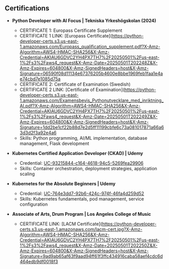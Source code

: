 ## Certifications
- **Python Developer with AI Focus | Tekniska Yrkeshögskolan (2024)**
  * CERTIFICATE 1: Europass Certificate Supplement 
  * CERTIFICATE 1 LINK: [Europass Certificate](https://python-developer-certs.s3.us-east-1.amazonaws.com/Europass_qualification_supplement.pdf?X-Amz-Algorithm=AWS4-HMAC-SHA256&X-Amz-Credential=AKIAU6GDVC2YH4PX7TH7%2F20250501%2Fus-east-1%2Fs3%2Faws4_request&X-Amz-Date=20250501T202248Z&X-Amz-Expires=604800&X-Amz-SignedHeaders=host&X-Amz-Signature=06590f08d11134e67376205b4600e8bbe1969feb1faa1e4ae74cbd7e1085d75a
  * CERTIFICATE 2: Certificate of Examination (Swedish)
  * CERTIFICATE 2 LINK: [Certificate of Examination](https://python-developer-certs.s3.us-east-1.amazonaws.com/Examensbevis_Pythonutvecklare_med_inriktning_AI.pdf?X-Amz-Algorithm=AWS4-HMAC-SHA256&X-Amz-Credential=AKIAU6GDVC2YH4PX7TH7%2F20250501%2Fus-east-1%2Fs3%2Faws4_request&X-Amz-Date=20250501T202249Z&X-Amz-Expires=604800&X-Amz-SignedHeaders=host&X-Amz-Signature=1dd2be1cf22b88d7e2d5ff11199cbfe6c73a081017871a66a63d3d2f3a92e4a6
  * Skills: Python programming, AI/ML implementation, database management, Flask development

- **Kubernetes Certified Application Developer (CKAD) | Udemy**
  * Credential: [UC-93215844-c164-4618-94c5-5269fea29906](https://www.udemy.com/certificate/UC-93215844-c164-4618-94c5-5269fea29906/)
  * Skills: Container orchestration, deployment strategies, application scaling

- **Kubernetes for the Absolute Beginners | Udemy**
  * Credential: [UC-764e3dd7-92b6-424c-974f-46fa4d259d52](https://www.udemy.com/certificate/UC-764e3dd7-92b6-424c-974f-46fa4d259d52/)
  * Skills: Kubernetes fundamentals, pod management, service configuration

- **Associate of Arts, Drum Program | Los Angeles College of Music**
  * CERTIFICATE LINK: [LACM Certificate](https://python-developer-certs.s3.us-east-1.amazonaws.com/lacm-cert.jpg?X-Amz-Algorithm=AWS4-HMAC-SHA256&X-Amz-Credential=AKIAU6GDVC2YH4PX7TH7%2F20250501%2Fus-east-1%2Fs3%2Faws4_request&X-Amz-Date=20250501T202250Z&X-Amz-Expires=604800&X-Amz-SignedHeaders=host&X-Amz-Signature=9ad9ab65af63f9aad94ff61f3ffc434916caba58aef4cdc6d464edb9df0018f3